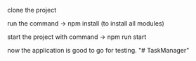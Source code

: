 clone the project

run the command -> npm install (to install all modules)

start the project with command -> npm run start

now the application is good to go for testing.
"# TaskManager" 
